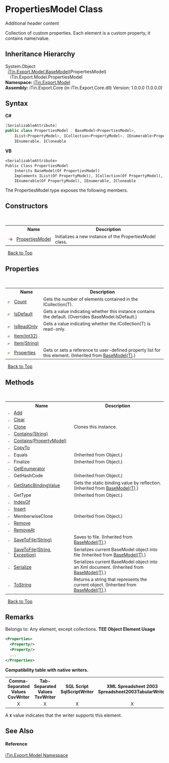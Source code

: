 # PropertiesModel Class
Additional header content 

Collection of custom properties. Each element is a custom property, it contains name/value.


## Inheritance Hierarchy
System.Object<br />&nbsp;&nbsp;<a href="T_iTin_Export_Model_BaseModel_1">iTin.Export.Model.BaseModel</a>(PropertiesModel)<br />&nbsp;&nbsp;&nbsp;&nbsp;iTin.Export.Model.PropertiesModel<br />
**Namespace:**&nbsp;<a href="N_iTin_Export_Model">iTin.Export.Model</a><br />**Assembly:**&nbsp;iTin.Export.Core (in iTin.Export.Core.dll) Version: 1.0.0.0 (1.0.0.0)

## Syntax

**C#**<br />
``` C#
[SerializableAttribute]
public class PropertiesModel : BaseModel<PropertiesModel>, 
	IList<PropertyModel>, ICollection<PropertyModel>, IEnumerable<PropertyModel>, 
	IEnumerable, ICloneable
```

**VB**<br />
``` VB
<SerializableAttribute>
Public Class PropertiesModel
	Inherits BaseModel(Of PropertiesModel)
	Implements IList(Of PropertyModel), ICollection(Of PropertyModel), 
	IEnumerable(Of PropertyModel), IEnumerable, ICloneable
```

The PropertiesModel type exposes the following members.


## Constructors
&nbsp;<table><tr><th></th><th>Name</th><th>Description</th></tr><tr><td>![Public method](media/pubmethod.gif "Public method")</td><td><a href="M_iTin_Export_Model_PropertiesModel__ctor">PropertiesModel</a></td><td>
Initializes a new instance of the PropertiesModel class.</td></tr></table>&nbsp;
<a href="#propertiesmodel-class">Back to Top</a>

## Properties
&nbsp;<table><tr><th></th><th>Name</th><th>Description</th></tr><tr><td>![Public property](media/pubproperty.gif "Public property")</td><td><a href="P_iTin_Export_Model_PropertiesModel_Count">Count</a></td><td>
Gets the number of elements contained in the ICollection(T).</td></tr><tr><td>![Public property](media/pubproperty.gif "Public property")</td><td><a href="P_iTin_Export_Model_PropertiesModel_IsDefault">IsDefault</a></td><td>
Gets a value indicating whether this instance contains the default.
 (Overrides BaseModel.IsDefault.)</td></tr><tr><td>![Public property](media/pubproperty.gif "Public property")</td><td><a href="P_iTin_Export_Model_PropertiesModel_IsReadOnly">IsReadOnly</a></td><td>
Gets a value indicating whether the ICollection(T) is read-only.</td></tr><tr><td>![Public property](media/pubproperty.gif "Public property")</td><td><a href="P_iTin_Export_Model_PropertiesModel_Item">Item(Int32)</a></td><td /></tr><tr><td>![Public property](media/pubproperty.gif "Public property")</td><td><a href="P_iTin_Export_Model_PropertiesModel_Item_1">Item(String)</a></td><td /></tr><tr><td>![Public property](media/pubproperty.gif "Public property")</td><td><a href="P_iTin_Export_Model_BaseModel_1_Properties">Properties</a></td><td>
Gets or sets a reference to user-defined property list for this element.
 (Inherited from <a href="T_iTin_Export_Model_BaseModel_1">BaseModel(T)</a>.)</td></tr></table>&nbsp;
<a href="#propertiesmodel-class">Back to Top</a>

## Methods
&nbsp;<table><tr><th></th><th>Name</th><th>Description</th></tr><tr><td>![Public method](media/pubmethod.gif "Public method")</td><td><a href="M_iTin_Export_Model_PropertiesModel_Add">Add</a></td><td /></tr><tr><td>![Public method](media/pubmethod.gif "Public method")</td><td><a href="M_iTin_Export_Model_PropertiesModel_Clear">Clear</a></td><td /></tr><tr><td>![Public method](media/pubmethod.gif "Public method")</td><td><a href="M_iTin_Export_Model_PropertiesModel_Clone">Clone</a></td><td>
Clones this instance.</td></tr><tr><td>![Public method](media/pubmethod.gif "Public method")</td><td><a href="M_iTin_Export_Model_PropertiesModel_Contains_1">Contains(String)</a></td><td /></tr><tr><td>![Public method](media/pubmethod.gif "Public method")</td><td><a href="M_iTin_Export_Model_PropertiesModel_Contains">Contains(PropertyModel)</a></td><td /></tr><tr><td>![Public method](media/pubmethod.gif "Public method")</td><td><a href="M_iTin_Export_Model_PropertiesModel_CopyTo">CopyTo</a></td><td /></tr><tr><td>![Public method](media/pubmethod.gif "Public method")</td><td>Equals</td><td> (Inherited from Object.)</td></tr><tr><td>![Protected method](media/protmethod.gif "Protected method")</td><td>Finalize</td><td> (Inherited from Object.)</td></tr><tr><td>![Public method](media/pubmethod.gif "Public method")</td><td><a href="M_iTin_Export_Model_PropertiesModel_GetEnumerator">GetEnumerator</a></td><td /></tr><tr><td>![Public method](media/pubmethod.gif "Public method")</td><td>GetHashCode</td><td> (Inherited from Object.)</td></tr><tr><td>![Protected method](media/protmethod.gif "Protected method")</td><td><a href="M_iTin_Export_Model_BaseModel_1_GetStaticBindingValue">GetStaticBindingValue</a></td><td>
Gets the static binding value by reflection.
 (Inherited from <a href="T_iTin_Export_Model_BaseModel_1">BaseModel(T)</a>.)</td></tr><tr><td>![Public method](media/pubmethod.gif "Public method")</td><td>GetType</td><td> (Inherited from Object.)</td></tr><tr><td>![Public method](media/pubmethod.gif "Public method")</td><td><a href="M_iTin_Export_Model_PropertiesModel_IndexOf">IndexOf</a></td><td /></tr><tr><td>![Public method](media/pubmethod.gif "Public method")</td><td><a href="M_iTin_Export_Model_PropertiesModel_Insert">Insert</a></td><td /></tr><tr><td>![Protected method](media/protmethod.gif "Protected method")</td><td>MemberwiseClone</td><td> (Inherited from Object.)</td></tr><tr><td>![Public method](media/pubmethod.gif "Public method")</td><td><a href="M_iTin_Export_Model_PropertiesModel_Remove">Remove</a></td><td /></tr><tr><td>![Public method](media/pubmethod.gif "Public method")</td><td><a href="M_iTin_Export_Model_PropertiesModel_RemoveAt">RemoveAt</a></td><td /></tr><tr><td>![Public method](media/pubmethod.gif "Public method")</td><td><a href="M_iTin_Export_Model_BaseModel_1_SaveToFile">SaveToFile(String)</a></td><td>
Saves to file.
 (Inherited from <a href="T_iTin_Export_Model_BaseModel_1">BaseModel(T)</a>.)</td></tr><tr><td>![Public method](media/pubmethod.gif "Public method")</td><td><a href="M_iTin_Export_Model_BaseModel_1_SaveToFile_1">SaveToFile(String, Exception)</a></td><td>
Serializes current BaseModel object into file
 (Inherited from <a href="T_iTin_Export_Model_BaseModel_1">BaseModel(T)</a>.)</td></tr><tr><td>![Public method](media/pubmethod.gif "Public method")</td><td><a href="M_iTin_Export_Model_BaseModel_1_Serialize">Serialize</a></td><td>
Serializes current BaseModel object into an Xml document.
 (Inherited from <a href="T_iTin_Export_Model_BaseModel_1">BaseModel(T)</a>.)</td></tr><tr><td>![Public method](media/pubmethod.gif "Public method")</td><td><a href="M_iTin_Export_Model_BaseModel_1_ToString">ToString</a></td><td>
Returns a string that represents the current object.
 (Inherited from <a href="T_iTin_Export_Model_BaseModel_1">BaseModel(T)</a>.)</td></tr></table>&nbsp;
<a href="#propertiesmodel-class">Back to Top</a>

## Remarks

Belongs to: Any element, except collections. 
**TEE Object Element Usage**<br />
``` XML
<Properties>
  <Property/>
  <Property/>
  ...
</Properties>
```



<strong>Compatibility table with native writers.</strong><table><tr><th>Comma-Separated Values<br />CsvWriter</th><th>Tab-Separated Values<br />TsvWriter</th><th>SQL Script<br />SqlScriptWriter</th><th>XML Spreadsheet 2003<br />Spreadsheet2003TabularWriter</th></tr><tr><td align="center">X</td><td align="center">X</td><td align="center">X</td><td align="center">X</td></tr></table> A <strong>`X`</strong> value indicates that the writer supports this element.


## See Also


#### Reference
<a href="N_iTin_Export_Model">iTin.Export.Model Namespace</a><br />